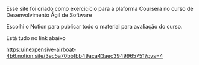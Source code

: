 Esse site foi criado como exercicício para a plaforma Coursera no curso de Desenvolvimento Ágil de Software

Escolhi o Notion para publicar todo o material para avaliação do curso.

Está tudo no link abaixo

https://inexpensive-airboat-4b6.notion.site/3ec5a70bbfbb49aca43aec3949965751?pvs=4